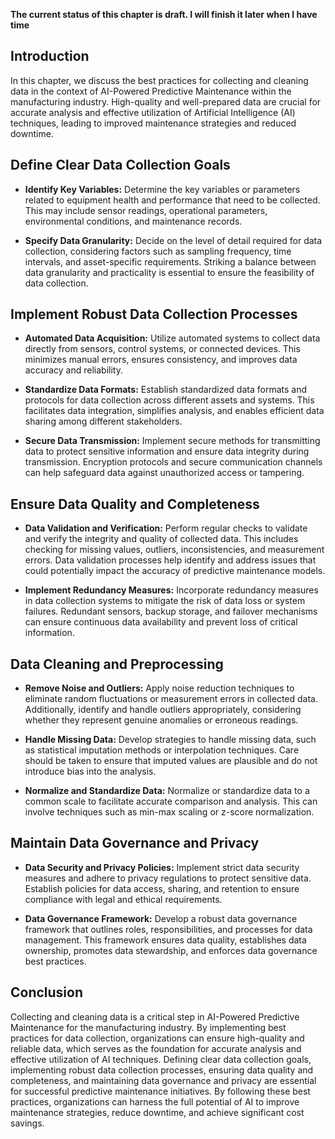 **The current status of this chapter is draft. I will finish it later when I have time**

Introduction
------------

In this chapter, we discuss the best practices for collecting and cleaning data in the context of AI-Powered Predictive Maintenance within the manufacturing industry. High-quality and well-prepared data are crucial for accurate analysis and effective utilization of Artificial Intelligence (AI) techniques, leading to improved maintenance strategies and reduced downtime.

Define Clear Data Collection Goals
----------------------------------

* **Identify Key Variables:** Determine the key variables or parameters related to equipment health and performance that need to be collected. This may include sensor readings, operational parameters, environmental conditions, and maintenance records.

* **Specify Data Granularity:** Decide on the level of detail required for data collection, considering factors such as sampling frequency, time intervals, and asset-specific requirements. Striking a balance between data granularity and practicality is essential to ensure the feasibility of data collection.

Implement Robust Data Collection Processes
------------------------------------------

* **Automated Data Acquisition:** Utilize automated systems to collect data directly from sensors, control systems, or connected devices. This minimizes manual errors, ensures consistency, and improves data accuracy and reliability.

* **Standardize Data Formats:** Establish standardized data formats and protocols for data collection across different assets and systems. This facilitates data integration, simplifies analysis, and enables efficient data sharing among different stakeholders.

* **Secure Data Transmission:** Implement secure methods for transmitting data to protect sensitive information and ensure data integrity during transmission. Encryption protocols and secure communication channels can help safeguard data against unauthorized access or tampering.

Ensure Data Quality and Completeness
------------------------------------

* **Data Validation and Verification:** Perform regular checks to validate and verify the integrity and quality of collected data. This includes checking for missing values, outliers, inconsistencies, and measurement errors. Data validation processes help identify and address issues that could potentially impact the accuracy of predictive maintenance models.

* **Implement Redundancy Measures:** Incorporate redundancy measures in data collection systems to mitigate the risk of data loss or system failures. Redundant sensors, backup storage, and failover mechanisms can ensure continuous data availability and prevent loss of critical information.

Data Cleaning and Preprocessing
-------------------------------

* **Remove Noise and Outliers:** Apply noise reduction techniques to eliminate random fluctuations or measurement errors in collected data. Additionally, identify and handle outliers appropriately, considering whether they represent genuine anomalies or erroneous readings.

* **Handle Missing Data:** Develop strategies to handle missing data, such as statistical imputation methods or interpolation techniques. Care should be taken to ensure that imputed values are plausible and do not introduce bias into the analysis.

* **Normalize and Standardize Data:** Normalize or standardize data to a common scale to facilitate accurate comparison and analysis. This can involve techniques such as min-max scaling or z-score normalization.

Maintain Data Governance and Privacy
------------------------------------

* **Data Security and Privacy Policies:** Implement strict data security measures and adhere to privacy regulations to protect sensitive data. Establish policies for data access, sharing, and retention to ensure compliance with legal and ethical requirements.

* **Data Governance Framework:** Develop a robust data governance framework that outlines roles, responsibilities, and processes for data management. This framework ensures data quality, establishes data ownership, promotes data stewardship, and enforces data governance best practices.

Conclusion
----------

Collecting and cleaning data is a critical step in AI-Powered Predictive Maintenance for the manufacturing industry. By implementing best practices for data collection, organizations can ensure high-quality and reliable data, which serves as the foundation for accurate analysis and effective utilization of AI techniques. Defining clear data collection goals, implementing robust data collection processes, ensuring data quality and completeness, and maintaining data governance and privacy are essential for successful predictive maintenance initiatives. By following these best practices, organizations can harness the full potential of AI to improve maintenance strategies, reduce downtime, and achieve significant cost savings.
